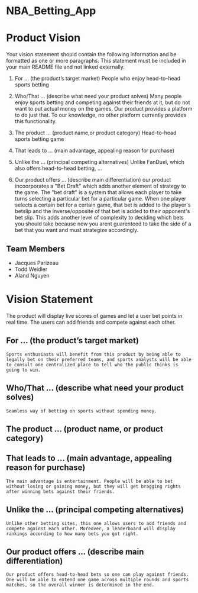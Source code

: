 # NBA_Betting_App

# Product Vision

Your vision statement should contain the following information and be formatted as one or more paragraphs. This statement must be included in your main README file and not linked externally. 

1. For ... (the product’s target market)
	People who enjoy head-to-head sports betting
2. Who/That ... (describe what need your product solves)
	Many people enjoy sports betting and competing against their friends at it, but do not want to put actual money on the games.
	Our product provides a platform to do just that. To our knowledge, no other platform currently provides this functionality. 

3. The product ... (product name,or product category)
	Head-to-head sports betting game
	
4. That leads to ... (main advantage, appealing reason for purchase)

5. Unlike the ... (principal competing alternatives)
	Unlike FanDuel, which also offers head-to-head betting, ...
	
6. Our product offers ... (describe main differentiation)
	our product incoorporates a "Bet Draft" which adds another element of strategy to the game. The "bet draft" is a system that allows each player to take turns selecting a particular bet for a particular game. When one player selects a certain bet for a certain game, that bet is added to the player's betslip and the inverse/opposite of that bet is added to their opponent's bet slip. This adds another level of complexity to deciding which bets you should take because now you arent guarenteed to take the side of a bet that you want and must strategize accordingly. 

## Team Members

- Jacques Parizeau
- Todd Weidler
- Aland Nguyen

# Vision Statement
The product will display live scores of games and let a user bet points in real time. The users can add friends and compete against each other.
## For ... (the product’s target market)
	Sports enthusiasts will benefit from this product by being able to legally bet on their preferred teams, and sports analysts will be able to consult one centralized place to tell who the public thinks is going to win.
## Who/That ... (describe what need your product solves)
	Seamless way of betting on sports without spending money. 
## The product ... (product name, or product category)
	
## That leads to ... (main advantage, appealing reason for purchase)
	The main advantage is entertainment. People will be able to bet without losing or gaining money, but they will get bragging rights after winning bets against their friends.
## Unlike the ... (principal competing alternatives)
	Unlike other betting sites, this one allows users to add friends and compete against each other. Moreover, a leaderboard will display rankings according to how many bets you got right.
## Our product offers ... (describe main differentiation)
	Our product offers head-to-head bets so one can play against friends. One will be able to extend one game across multiple rounds and sports matches, so the overall winner is determined in the end.
